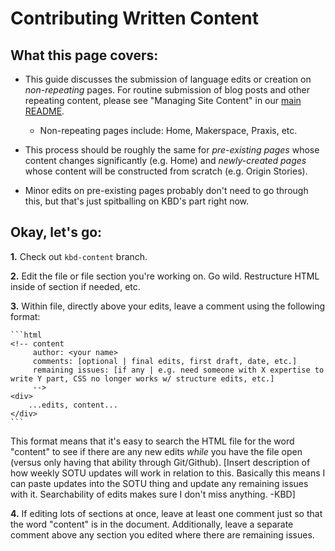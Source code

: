 # Contributing Written Content

## What this page covers:

* This guide discusses the submission of language edits or creation on *non-repeating* pages. For routine submission of blog posts and other repeating content, please see "Managing Site Content" in our [main README](https://github.com/scholarslab/scholarslab.org/blob/master/README.md).
	* Non-repeating pages include: Home, Makerspace, Praxis, etc.

* This process should be roughly the same for *pre-existing pages* whose content changes significantly (e.g. Home) and *newly-created pages* whose content will be constructed from scratch (e.g. Origin Stories).

* Minor edits on pre-existing pages probably don't need to go through this, but that's just spitballing on KBD's part right now.


## Okay, let's go:

**1.** Check out `kbd-content` branch.

**2.** Edit the file or file section you're working on. Go wild. Restructure HTML inside of section if needed, etc.

**3.** Within file, directly above your edits, leave a comment using the following format:

	```html
	<!-- content
		 author: <your name>
		 comments: [optional | final edits, first draft, date, etc.]
		 remaining issues: [if any | e.g. need someone with X expertise to write Y part, CSS no longer works w/ structure edits, etc.]
		 -->
	<div>
		...edits, content...
	</div>
	```

This format means that it's easy to search the HTML file for the word "content" to see if there are any new edits *while* you have the file open (versus only having that ability through Git/Github). [Insert description of how weekly SOTU updates will work in relation to this. Basically this means I can paste updates into the SOTU thing and update any remaining issues with it. Searchability of edits makes sure I don't miss anything. -KBD]

**4.** If editing lots of sections at once, leave at least one comment just so that the word "content" is in the document. Additionally, leave a separate comment above any section you edited where there are remaining issues.